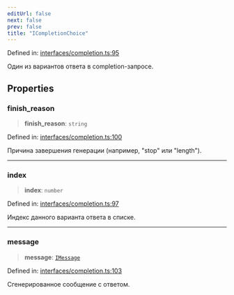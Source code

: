 ```yaml
---
editUrl: false
next: false
prev: false
title: "ICompletionChoice"
---
```


Defined in: [interfaces/completion.ts:95](https://github.com/zloishavrin/gigachat-node/blob/270933ae05273d48ca8af76e918911b717056515/src/interfaces/completion.ts#L95)

Один из вариантов ответа в completion-запросе.

## Properties

### finish\_reason

> **finish\_reason**: `string`

Defined in: [interfaces/completion.ts:100](https://github.com/zloishavrin/gigachat-node/blob/270933ae05273d48ca8af76e918911b717056515/src/interfaces/completion.ts#L100)

Причина завершения генерации (например, "stop" или "length").

***

### index

> **index**: `number`

Defined in: [interfaces/completion.ts:97](https://github.com/zloishavrin/gigachat-node/blob/270933ae05273d48ca8af76e918911b717056515/src/interfaces/completion.ts#L97)

Индекс данного варианта ответа в списке.

***

### message

> **message**: [`IMessage`](/api/interfaces/message/interfaces/imessage/)

Defined in: [interfaces/completion.ts:103](https://github.com/zloishavrin/gigachat-node/blob/270933ae05273d48ca8af76e918911b717056515/src/interfaces/completion.ts#L103)

Сгенерированное сообщение с ответом.
